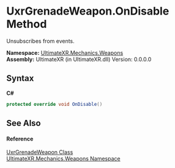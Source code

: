 # UxrGrenadeWeapon.OnDisable Method 
 

Unsubscribes from events.

**Namespace:**&nbsp;<a href="N_UltimateXR_Mechanics_Weapons">UltimateXR.Mechanics.Weapons</a><br />**Assembly:**&nbsp;UltimateXR (in UltimateXR.dll) Version: 0.0.0.0

## Syntax

**C#**<br />
``` C#
protected override void OnDisable()
```


## See Also


#### Reference
<a href="T_UltimateXR_Mechanics_Weapons_UxrGrenadeWeapon">UxrGrenadeWeapon Class</a><br /><a href="N_UltimateXR_Mechanics_Weapons">UltimateXR.Mechanics.Weapons Namespace</a><br />